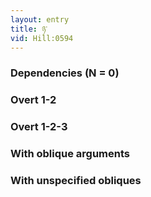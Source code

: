 ```yaml
---
layout: entry
title: ཉ་
vid: Hill:0594
---
```

### Dependencies (N = 0)


### Overt 1-2


### Overt 1-2-3


### With oblique arguments


### With unspecified obliques
